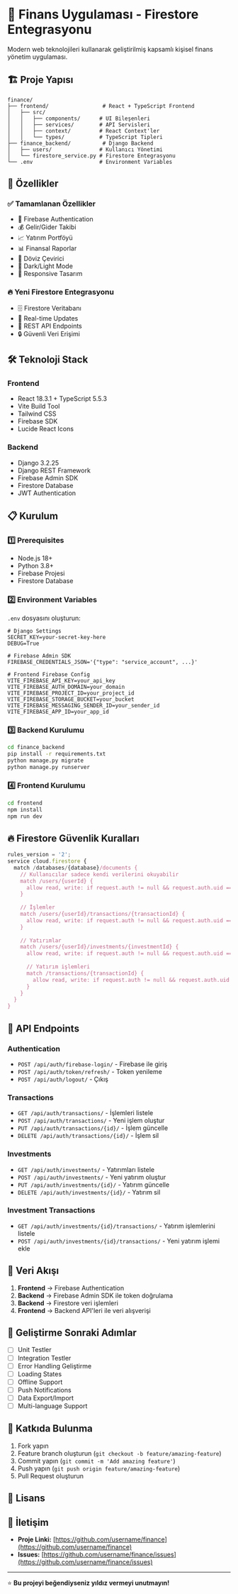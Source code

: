 # 🚀 Finans Uygulaması - Firestore Entegrasyonu

Modern web teknolojileri kullanarak geliştirilmiş kapsamlı kişisel finans yönetim uygulaması.

## 🏗️ **Proje Yapısı**

```
finance/
├── frontend/                 # React + TypeScript Frontend
│   ├── src/
│   │   ├── components/      # UI Bileşenleri
│   │   ├── services/        # API Servisleri
│   │   ├── context/         # React Context'ler
│   │   └── types/           # TypeScript Tipleri
├── finance_backend/          # Django Backend
│   ├── users/               # Kullanıcı Yönetimi
│   └── firestore_service.py # Firestore Entegrasyonu
└── .env                     # Environment Variables
```

## 🚀 **Özellikler**

### ✅ **Tamamlanan Özellikler**
- 🔐 Firebase Authentication
- 💰 Gelir/Gider Takibi
- 📈 Yatırım Portföyü
- 📊 Finansal Raporlar
- 💱 Döviz Çevirici
- 🌙 Dark/Light Mode
- 📱 Responsive Tasarım

### 🔥 **Yeni Firestore Entegrasyonu**
- 🗄️ Firestore Veritabanı
- 🔄 Real-time Updates
- 📡 REST API Endpoints
- 🔒 Güvenli Veri Erişimi

## 🛠️ **Teknoloji Stack**

### **Frontend**
- React 18.3.1 + TypeScript 5.5.3
- Vite Build Tool
- Tailwind CSS
- Firebase SDK
- Lucide React Icons

### **Backend**
- Django 3.2.25
- Django REST Framework
- Firebase Admin SDK
- Firestore Database
- JWT Authentication

## 📋 **Kurulum**

### 1️⃣ **Prerequisites**
- Node.js 18+
- Python 3.8+
- Firebase Projesi
- Firestore Database

### 2️⃣ **Environment Variables**
`.env` dosyasını oluşturun:

```env
# Django Settings
SECRET_KEY=your-secret-key-here
DEBUG=True

# Firebase Admin SDK
FIREBASE_CREDENTIALS_JSON='{"type": "service_account", ...}'

# Frontend Firebase Config
VITE_FIREBASE_API_KEY=your_api_key
VITE_FIREBASE_AUTH_DOMAIN=your_domain
VITE_FIREBASE_PROJECT_ID=your_project_id
VITE_FIREBASE_STORAGE_BUCKET=your_bucket
VITE_FIREBASE_MESSAGING_SENDER_ID=your_sender_id
VITE_FIREBASE_APP_ID=your_app_id
```

### 3️⃣ **Backend Kurulumu**
```bash
cd finance_backend
pip install -r requirements.txt
python manage.py migrate
python manage.py runserver
```

### 4️⃣ **Frontend Kurulumu**
```bash
cd frontend
npm install
npm run dev
```

## 🔥 **Firestore Güvenlik Kuralları**

```javascript
rules_version = '2';
service cloud.firestore {
  match /databases/{database}/documents {
    // Kullanıcılar sadece kendi verilerini okuyabilir
    match /users/{userId} {
      allow read, write: if request.auth != null && request.auth.uid == userId;
    }
    
    // İşlemler
    match /users/{userId}/transactions/{transactionId} {
      allow read, write: if request.auth != null && request.auth.uid == userId;
    }
    
    // Yatırımlar
    match /users/{userId}/investments/{investmentId} {
      allow read, write: if request.auth != null && request.auth.uid == userId;
      
      // Yatırım işlemleri
      match /transactions/{transactionId} {
        allow read, write: if request.auth != null && request.auth.uid == userId;
      }
    }
  }
}
```

## 📡 **API Endpoints**

### **Authentication**
- `POST /api/auth/firebase-login/` - Firebase ile giriş
- `POST /api/auth/token/refresh/` - Token yenileme
- `POST /api/auth/logout/` - Çıkış

### **Transactions**
- `GET /api/auth/transactions/` - İşlemleri listele
- `POST /api/auth/transactions/` - Yeni işlem oluştur
- `PUT /api/auth/transactions/{id}/` - İşlem güncelle
- `DELETE /api/auth/transactions/{id}/` - İşlem sil

### **Investments**
- `GET /api/auth/investments/` - Yatırımları listele
- `POST /api/auth/investments/` - Yeni yatırım oluştur
- `PUT /api/auth/investments/{id}/` - Yatırım güncelle
- `DELETE /api/auth/investments/{id}/` - Yatırım sil

### **Investment Transactions**
- `GET /api/auth/investments/{id}/transactions/` - Yatırım işlemlerini listele
- `POST /api/auth/investments/{id}/transactions/` - Yeni yatırım işlemi ekle

## 🔄 **Veri Akışı**

1. **Frontend** → Firebase Authentication
2. **Backend** → Firebase Admin SDK ile token doğrulama
3. **Backend** → Firestore veri işlemleri
4. **Frontend** → Backend API'leri ile veri alışverişi

## 🚀 **Geliştirme Sonraki Adımlar**

- [ ] Unit Testler
- [ ] Integration Testler
- [ ] Error Handling Geliştirme
- [ ] Loading States
- [ ] Offline Support
- [ ] Push Notifications
- [ ] Data Export/Import
- [ ] Multi-language Support

## 📝 **Katkıda Bulunma**

1. Fork yapın
2. Feature branch oluşturun (`git checkout -b feature/amazing-feature`)
3. Commit yapın (`git commit -m 'Add amazing feature'`)
4. Push yapın (`git push origin feature/amazing-feature`)
5. Pull Request oluşturun

## 📄 **Lisans**



## 🤝 **İletişim**

- **Proje Linki:** [https://github.com/username/finance](https://github.com/username/finance)
- **Issues:** [https://github.com/username/finance/issues](https://github.com/username/finance/issues)

---

⭐ **Bu projeyi beğendiyseniz yıldız vermeyi unutmayın!** 
